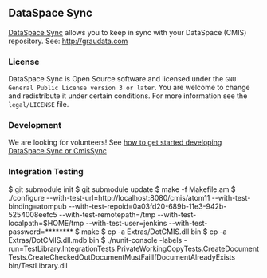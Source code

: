 ## DataSpace Sync

[DataSpace Sync](http://graudata.com) allows you to keep in sync with your DataSpace (CMIS) repository.
See: http://graudata.com

### License

DataSpace Sync is Open Source software and licensed under the `GNU General Public License version 3 or later`. You are welcome to change and redistribute it under certain conditions. For more information see the `legal/LICENSE` file.

### Development

We are looking for volunteers!
See [how to get started developing DataSpace Sync or CmisSync](https://github.com/nicolas-raoul/CmisSync/wiki/Getting-started-with-CmisSync-development)

### Integration Testing

$ git submodule init
$ git submodule update
$ make -f Makefile.am
$ ./configure --with-test-url=http://localhost:8080/cmis/atom11 --with-test-binding=atompub --with-test-repoid=0a03fd20-689b-11e3-942b-5254008eefc5 --with-test-remotepath=/tmp --with-test-localpath=$HOME/tmp --with-test-user=jenkins --with-test-password=********
$ make
$ cp -a Extras/DotCMIS.dll bin
$ cp -a Extras/DotCMIS.dll.mdb bin
$ ./nunit-console -labels -run=TestLibrary.IntegrationTests.PrivateWorkingCopyTests.CreateDocumentTests.CreateCheckedOutDocumentMustFailIfDocumentAlreadyExists bin/TestLibrary.dll
